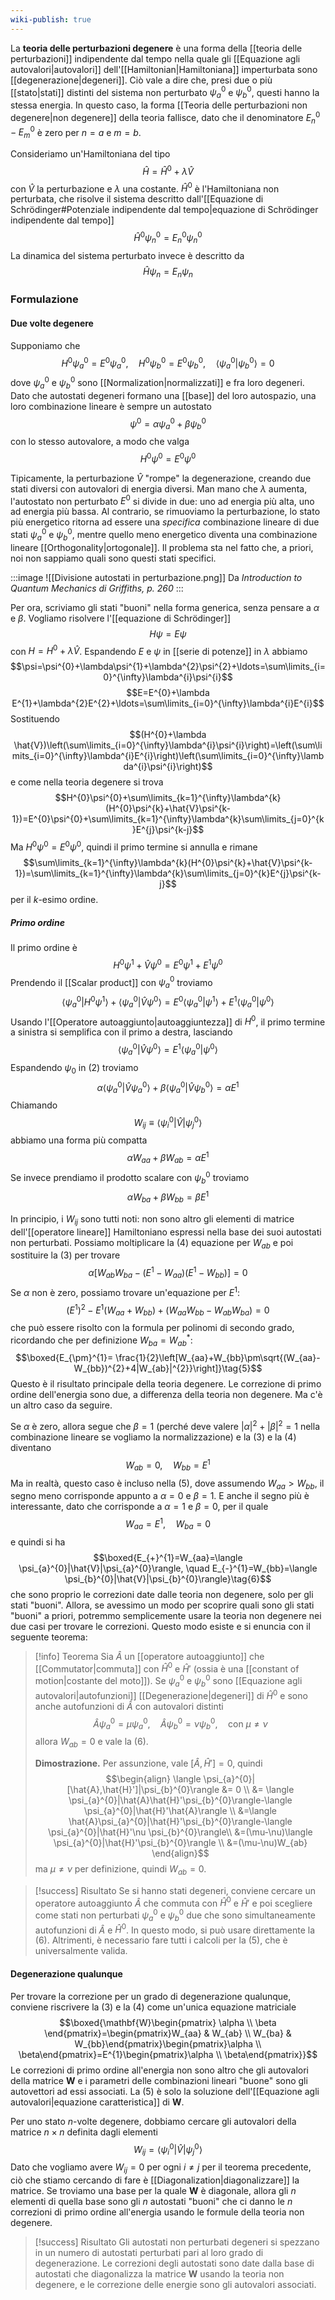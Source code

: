```yaml
---
wiki-publish: true
---
```

La **teoria delle perturbazioni degenere** è una forma della [[teoria delle perturbazioni]] indipendente dal tempo nella quale gli [[Equazione agli autovalori|autovalori]] dell'[[Hamiltonian|Hamiltoniana]] imperturbata sono [[degenerazione|degeneri]]. Ciò vale a dire che, presi due o più [[stato|stati]] distinti del sistema non perturbato $\psi_{a}^{0}$ e $\psi_{b}^{0}$, questi hanno la stessa energia. In questo caso, la forma [[Teoria delle perturbazioni non degenere|non degenere]] della teoria fallisce, dato che il denominatore $E_{n}^{0}-E_{m}^{0}$ è zero per $n=a$ e $m=b$.

Consideriamo un'Hamiltoniana del tipo
$$\hat{H}=\hat{H}^{0}+\lambda \hat{V}$$
con $\hat{V}$ la perturbazione e $\lambda$ una costante. $\hat{H}^{0}$ è l'Hamiltoniana non perturbata, che risolve il sistema descritto dall'[[Equazione di Schrödinger#Potenziale indipendente dal tempo|equazione di Schrödinger indipendente dal tempo]]
$$\hat{H}^{0}\psi_{n}^{0}=E_{n}^{0}\psi_{n}^{0}$$
La dinamica del sistema perturbato invece è descritto da
$$\hat{H}\psi_{n}=E_{n}\psi_{n}\tag{1}$$
### Formulazione
#### Due volte degenere
Supponiamo che
$$H^{0}\psi_{a}^{0}=E^{0}\psi_{a}^{0}, \quad H^{0}\psi_{b}^{0}=E^{0}\psi_{b}^{0}, \quad \langle \psi_{a}^{0}|\psi_{b}^{0} \rangle=0$$
dove $\psi_{a}^{0}$ e $\psi_{b}^{0}$ sono [[Normalization|normalizzati]] e fra loro degeneri. Dato che autostati degeneri formano una [[base]] del loro autospazio, una loro combinazione lineare è sempre un autostato
$$\psi^{0}=\alpha \psi_{a}^{0}+\beta \psi_{b}^{0}\tag{2}$$
con lo stesso autovalore, a modo che valga
$$H^{0}\psi^{0}=E^{0}\psi^{0}$$

Tipicamente, la perturbazione $\hat{V}$ "rompe" la degenerazione, creando due stati diversi con autovalori di energia diversi. Man mano che $\lambda$ aumenta, l'autostato non perturbato $E^{0}$ si divide in due: uno ad energia più alta, uno ad energia più bassa. Al contrario, se rimuoviamo la perturbazione, lo stato più energetico ritorna ad essere una *specifica* combinazione lineare di due stati $\psi_{a}^{0}$ e $\psi_{b}^{0}$, mentre quello meno energetico diventa una combinazione lineare [[Orthogonality|ortogonale]]. Il problema sta nel fatto che, a priori, noi non sappiamo quali sono questi stati specifici.

:::image
![[Divisione autostati in perturbazione.png]]
Da *Introduction to Quantum Mechanics di Griffiths, p. 260*
:::

Per ora, scriviamo gli stati "buoni" nella forma generica, senza pensare a $\alpha$ e $\beta$. Vogliamo risolvere l'[[equazione di Schrödinger]]
$$H\psi=E\psi$$
con $H=H^{0}+\lambda \hat{V}$. Espandendo $E$ e $\psi$ in [[serie di potenze]] in $\lambda$ abbiamo
$$\psi=\psi^{0}+\lambda\psi^{1}+\lambda^{2}\psi^{2}+\ldots=\sum\limits_{i=0}^{\infty}\lambda^{i}\psi^{i}$$
$$E=E^{0}+\lambda E^{1}+\lambda^{2}E^{2}+\ldots=\sum\limits_{i=0}^{\infty}\lambda^{i}E^{i}$$
Sostituendo
$$(H^{0}+\lambda \hat{V})\left(\sum\limits_{i=0}^{\infty}\lambda^{i}\psi^{i}\right)=\left(\sum\limits_{i=0}^{\infty}\lambda^{i}E^{i}\right)\left(\sum\limits_{i=0}^{\infty}\lambda^{i}\psi^{i}\right)$$
e come nella teoria degenere si trova
$$H^{0}\psi^{0}+\sum\limits_{k=1}^{\infty}\lambda^{k}(H^{0}\psi^{k}+\hat{V}\psi^{k-1})=E^{0}\psi^{0}+\sum\limits_{k=1}^{\infty}\lambda^{k}\sum\limits_{j=0}^{k}E^{j}\psi^{k-j}$$
Ma $H^{0}\psi^{0}=E^{0}\psi^{0}$, quindi il primo termine si annulla e rimane
$$\sum\limits_{k=1}^{\infty}\lambda^{k}(H^{0}\psi^{k}+\hat{V}\psi^{k-1})=\sum\limits_{k=1}^{\infty}\lambda^{k}\sum\limits_{j=0}^{k}E^{j}\psi^{k-j}$$
per il $k$-esimo ordine.
##### Primo ordine
Il primo ordine è
$$H^{0}\psi^{1}+\hat{V}\psi^{0}=E^{0}\psi^{1}+E^{1}\psi^{0}$$
Prendendo il [[Scalar product]] con $\psi_{a}^{0}$ troviamo
$$\langle \psi_{a}^{0}|H^{0}\psi^{1}\rangle+\langle \psi_{a}^{0}|\hat{V}\psi^{0}\rangle=E^{0}\langle \psi_{a}^{0}|\psi^{1}\rangle+E^{1}\langle \psi_{a}^{0}|\psi^{0}\rangle$$
Usando l'[[Operatore autoaggiunto|autoaggiuntezza]] di $H^{0}$, il primo termine a sinistra si semplifica con il primo a destra, lasciando
$$\langle \psi_{a}^{0}|\hat{V}\psi^{0}\rangle=E^{1}\langle \psi_{a}^{0}|\psi^{0}\rangle$$
Espandendo $\psi_{0}$ in $(2)$ troviamo
$$\alpha \langle \psi_{a}^{0}|\hat{V}\psi_{a}^{0}\rangle+\beta \langle \psi_{a}^{0}|\hat{V}\psi_{b}^{0}\rangle=\alpha E^{1}$$
Chiamando
$$W_{ij}\equiv \langle \psi_{i}^{0}|\hat{V}|\psi_{j}^{0}\rangle$$
abbiamo una forma più compatta
$$\alpha W_{aa}+\beta W_{ab}=\alpha E^{1}\tag{3}$$
Se invece prendiamo il prodotto scalare con $\psi_{b}^{0}$ troviamo
$$\alpha W_{ba}+\beta W_{bb}=\beta E^{1}\tag{4}$$

In principio, i $W_{ij}$ sono tutti noti: non sono altro gli elementi di matrice dell'[[operatore lineare]] Hamiltoniano espressi nella base dei suoi autostati non perturbati. Possiamo moltiplicare la $(4)$ equazione per $W_{ab}$ e poi sostituire la $(3)$ per trovare
$$\alpha[W_{ab}W_{ba}-(E^{1}-W_{aa})(E^{1}-W_{bb})]=0$$
Se $\alpha$ non è zero, possiamo trovare un'equazione per $E^{1}$:
$$(E^{1})^{2}-E^{1}(W_{aa}+W_{bb})+(W_{aa}W_{bb}-W_{ab}W_{ba})=0$$
che può essere risolto con la formula per polinomi di secondo grado, ricordando che per definizione $W_{ba}=W_{ab}^{*}$:
$$\boxed{E_{\pm}^{1}= \frac{1}{2}\left[W_{aa}+W_{bb}\pm\sqrt{(W_{aa}-W_{bb})^{2}+4|W_{ab}|^{2}}\right]}\tag{5}$$
Questo è il risultato principale della teoria degenere. Le correzione di primo ordine dell'energia sono due, a differenza della teoria non degenere. Ma c'è un altro caso da seguire.

Se $\alpha$ è zero, allora segue che $\beta=1$ (perché deve valere $|\alpha|^{2}+|\beta|^{2}=1$ nella combinazione lineare se vogliamo la normalizzazione) e la $(3)$ e la $(4)$ diventano
$$W_{ab}=0, \quad W_{bb}=E^{1}$$
Ma in realtà, questo caso è incluso nella $(5)$, dove assumendo $W_{aa}>W_{bb}$, il segno meno corrisponde appunto a $\alpha=0$ e $\beta=1$. E anche il segno più è interessante, dato che corrisponde a $\alpha=1$ e $\beta=0$, per il quale
$$W_{aa}=E^{1}, \quad W_{ba}=0$$
e quindi si ha
$$\boxed{E_{+}^{1}=W_{aa}=\langle \psi_{a}^{0}|\hat{V}|\psi_{a}^{0}\rangle, \quad E_{-}^{1}=W_{bb}=\langle \psi_{b}^{0}|\hat{V}|\psi_{b}^{0}\rangle}\tag{6}$$
che sono proprio le correzioni date dalle teoria non degenere, solo per gli stati "buoni". Allora, se avessimo un modo per scoprire quali sono gli stati "buoni" a priori, potremmo semplicemente usare la teoria non degenere nei due casi per trovare le correzioni. Questo modo esiste e si enuncia con il seguente teorema:

> [!info] Teorema
> Sia $\hat{A}$ un [[operatore autoaggiunto]] che [[Commutator|commuta]] con $\hat{H}^{0}$ e $\hat{H}'$ (ossia è una [[constant of motion|costante del moto]]). Se $\psi_{a}^{0}$ e $\psi_{b}^{0}$ sono [[Equazione agli autovalori|autofunzioni]] [[Degenerazione|degeneri]] di $\hat{H}^{0}$ e sono anche autofunzioni di $\hat{A}$ con autovalori distinti
> $$\hat{A}\psi_{a}^{0}=\mu \psi_{a}^{0},\quad \hat{A}\psi_{b}^{0}=\nu\psi_{b}^{0},\quad \text{con }\mu\neq\nu$$
> allora $W_{ab}=0$ e vale la $(6)$.
> 
> **Dimostrazione.** Per assunzione, vale $[\hat{A},\hat{H}']=0$, quindi
> $$\begin{align}
> \langle \psi_{a}^{0}|[\hat{A},\hat{H}']|\psi_{b}^{0}\rangle &= 0 \\
> &= \langle \psi_{a}^{0}|\hat{A}\hat{H}'\psi_{b}^{0}\rangle-\langle \psi_{a}^{0}|\hat{H}'\hat{A}\rangle \\
> &=\langle \hat{A}\psi_{a}^{0}|\hat{H}'\psi_{b}^{0}\rangle-\langle \psi_{a}^{0}|\hat{H}'\nu \psi_{b}^{0}\rangle\\
> &=(\mu-\nu)\langle \psi_{a}^{0}|\hat{H}'\psi_{b}^{0}\rangle \\
> &=(\mu-\nu)W_{ab}
> \end{align}$$
> ma $\mu\neq\nu$ per definizione, quindi $W_{ab}=0$.

> [!success] Risultato
> Se si hanno stati degeneri, conviene cercare un operatore autoaggiunto $\hat{A}$ che commuta con $\hat{H}^{0}$ e $\hat{H}'$ e poi scegliere come stati non perturbati $\psi_{a}^{0}$ e $\psi_{b}^{0}$ due che sono simultaneamente autofunzioni di $\hat{A}$ e $\hat{H}^{0}$. In questo modo, si può usare direttamente la $(6)$. Altrimenti, è necessario fare tutti i calcoli per la $(5)$, che è universalmente valida.
#### Degenerazione qualunque
Per trovare la correzione per un grado di degenerazione qualunque, conviene riscrivere la $(3)$ e la $(4)$ come un'unica equazione matriciale
$$\boxed{\mathbf{W}\begin{pmatrix}
\alpha \\
\beta
\end{pmatrix}=\begin{pmatrix}W_{aa} & W_{ab} \\ W_{ba} & W_{bb}\end{pmatrix}\begin{pmatrix}\alpha \\ \beta\end{pmatrix}=E^{1}\begin{pmatrix}\alpha \\ \beta\end{pmatrix}}$$
Le correzioni di primo ordine all'energia non sono altro che gli autovalori della matrice $\mathbf{W}$ e i parametri delle combinazioni lineari "buone" sono gli autovettori ad essi associati. La $(5)$ è solo la soluzione dell'[[Equazione agli autovalori|equazione caratteristica]] di $\mathbf{W}$.

Per uno stato $n$-volte degenere, dobbiamo cercare gli autovalori della matrice $n\times n$ definita dagli elementi
$$W_{ij}=\langle \psi_{i}^{0}|\hat{V}|\psi_{j}^{0}\rangle$$
Dato che vogliamo avere $W_{ij}=0$ per ogni $i\neq j$ per il teorema precedente, ciò che stiamo cercando di fare è [[Diagonalization|diagonalizzare]] la matrice. Se troviamo una base per la quale $\mathbf{W}$ è diagonale, allora gli $n$ elementi di quella base sono gli $n$ autostati "buoni" che ci danno le $n$ correzioni di primo ordine all'energia usando le formule della teoria non degenere.

> [!success] Risultato
> Gli autostati non perturbati degeneri si spezzano in un numero di autostati perturbati pari al loro grado di degenerazione. Le correzioni degli autostati sono date dalla base di autostati che diagonalizza la matrice $\mathbf{W}$ usando la teoria non degenere, e le correzione delle energie sono gli autovalori associati.
